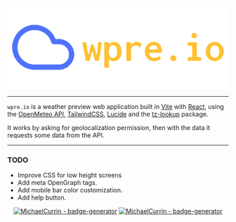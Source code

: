 <div align="center">
	<img src="banner.png" width80%>
</div>
<hr>


`wpre.io` is a weather preview web application built in [Vite](https://vitejs.dev/) with [React](https://react.dev/), using the [OpenMeteo API](https://open-meteo.com/), [TailwindCSS](https://tailwindcss.com/), [Lucide](https://lucide.dev/) and the [tz-lookup](https://github.com/photostructure/tz-lookup) package.

It works by asking for geolocalization permission, then with the data it requests some data from the API. 
<hr>

### TODO
- Improve CSS for low height screens
- Add meta OpenGraph tags. 		<!--- Reference: 	https://ogp.me/ -->
- Add mobile bar color customization. 	<!--- Documentation: 	https://developer.mozilla.org/en-US/docs/Web/HTML/Element/meta/name/theme-color -->
- Add help button.

<div align="center">
    <a href="https://github.com/skittlexyz/wpre.io" target="_blank"><img src="https://img.shields.io/static/v1?label=skittlexyz&amp;message=wpre.io&amp;color=4f72fc&amp;logo=github" alt="MichaelCurrin - badge-generator"/></a>
    <a href="https://www.linkedin.com/in/moisescorreagomes/" target="_blank"><img src="https://img.shields.io/static/v1?label=LinkedIn&amp;message=Mois%C3%A9s+Corr%C3%AAa+Gomes&amp;color=4f72fc&amp;logo=linkedin" alt="MichaelCurrin - badge-generator"/></a>
</div>

